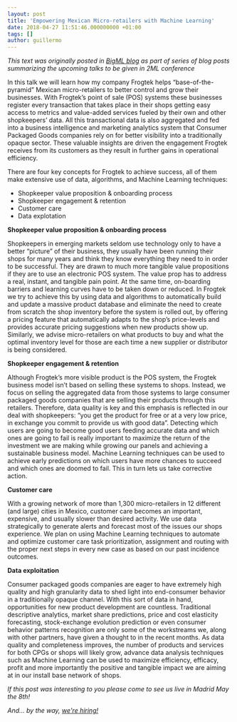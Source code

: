 ```yaml
---
layout: post
title: 'Empowering Mexican Micro-retailers with Machine Learning'
date: 2018-04-27 11:51:46.000000000 +01:00
tags: []
author: guillermo
---
```

*This text was originally posted in [BigML blog](https://blog.bigml.com/2018/04/27/empowering-mexican-micro-retailers-with-machine-learning/) as part of series of blog posts summarizing the upcoming talks to be given in 2ML conference*

In this talk we will learn how my company Frogtek helps “base-of-the-pyramid” Mexican micro-retailers to better control and grow their businesses. With Frogtek’s point of sale (POS) systems these businesses register every transaction that takes place in their shops getting easy access to metrics and value-added services fueled by their own and other shopkeepers’ data. All this transactional data is also aggregated and fed into a business intelligence and marketing analytics system that Consumer Packaged Goods companies rely on for better visibility into a traditionally opaque sector. These valuable insights are driven the engagement Frogtek receives from its customers as they result in further gains in operational efficiency.

There are four key concepts for Frogtek to achieve success, all of them make extensive use of data, algorithms, and Machine Learning techniques:

- Shopkeeper value proposition & onboarding process
- Shopkeeper engagement & retention
- Customer care
- Data explotation

**Shopkeeper value proposition & onboarding process**

Shopkeepers in emerging markets seldom use technology only to have a better “picture” of their business, they usually have been running their shops for many years and think they know everything they need to in order to be successful. They are drawn to much more tangible value propositions if they are to use an electronic POS system. The value prop has to address a real, instant, and tangible pain point. At the same time, on-boarding barriers and learning curves have to be taken down or reduced. In Frogtek we try to achieve this by using data and algorithms to automatically build and update a massive product database and eliminate the need to create from scratch the shop inventory before the system is rolled out, by offering a pricing feature that automatically adapts to the shop’s price-levels and provides accurate pricing suggestions when new products show up. Similarly, we advise micro-retailers on what products to buy and what the optimal inventory level for those are each time a new supplier or distributor is being considered.

**Shopkeeper engagement & retention**

Although Frogtek’s more visible product is the POS system, the Frogtek business model isn’t based on selling these systems to shops. Instead, we focus on selling the aggregated data from those systems to large consumer packaged goods companies that are selling their products through this retailers. Therefore, data quality is key and this emphasis is reflected in our deal with shopkeepers: “you get the product for free or at a very low price, in exchange you commit to provide us with good data”. Detecting which users are going to become good users feeding accurate data and which ones are going to fail is really important to maximize the return of the investment we are making while growing our panels and achieving a sustainable business model. Machine Learning techniques can be used to achieve early predictions on which users have more chances to succeed and which ones are doomed to fail. This in turn lets us take corrective action.

**Customer care**

With a growing network of more than 1,300 micro-retailers in 12 different (and large) cities in Mexico, customer care becomes an important, expensive, and usually slower than desired activity. We use data strategically to generate alerts and forecast most of the issues our shops experience. We plan on using Machine Learning techniques to automate and optimize customer care task prioritization, assignment and routing with the proper next steps in every new case as based on our past incidence outcomes.

**Data exploitation**

Consumer packaged goods companies are eager to have extremely high quality and high granularity data to shed light into end-consumer behavior in a traditionally opaque channel. With this sort of data in hand, opportunities for new product development are countless. Traditional descriptive analytics, market share predictions, price and cost elasticity forecasting, stock-exchange evolution prediction or even consumer behavior patterns recognition are only some of the workstreams we, along with other partners, have given a thought to in the recent months. As data quality and completeness improves, the number of products and services for both CPGs or shops will likely grow, advance data analysis techniques such as Machine Learning can be used to maximize efficiency, efficacy, profit and more importantly the positive and tangible impact we are aiming at in our install base network of shops.

*If this post was interesting to you please come to see us live in Madrid May the 8th!*

*And... by the way, [we're hiring!](http://developing.frogtek.org/2018/04/01/ingeniero-de-datos/)*
